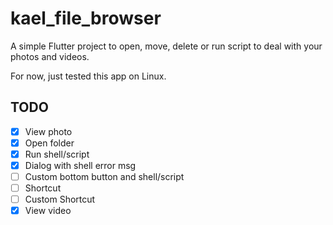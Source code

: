 # kael_file_browser
A simple Flutter project to open, move, delete or run script to deal with your photos and videos.

For now, just tested this app on Linux.
## TODO
- [x] View photo
- [x] Open folder
- [x] Run shell/script
- [x] Dialog with shell error msg
- [ ] Custom bottom button and shell/script
- [ ] Shortcut
- [ ] Custom Shortcut
- [x] View video